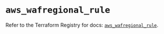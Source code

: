 # `aws_wafregional_rule`

Refer to the Terraform Registry for docs: [`aws_wafregional_rule`](https://registry.terraform.io/providers/hashicorp/aws/3.76.1/docs/resources/wafregional_rule).
